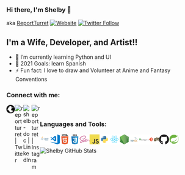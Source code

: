 ### Hi there, I'm Shelby 👋
aka [ReportTurret][website]
[![Website](https://img.shields.io/website?label=Shelby-DOC&style=for-the-badge&url=https%3A%2F%2FShelby-doc)](https://shelb-doc.github.io/SDOC-Portfolio/)
[![Twitter Follow](https://img.shields.io/twitter/follow/reportturret?color=1DA1F2&logo=twitter&style=for-the-badge)](https://twitter.com/intent/follow?original_referer=https%3A%2F%2Fgithub.com%2Freportturret&screen_name=reportturret)

## I'm a Wife, Developer, and Artist!!

- 🌱 I’m currently learning Python and UI 
- 🥅 2021 Goals: learn Spanish
- ⚡ Fun fact: I love to draw and Volunteer at Anime and Fantasy Conventions

### Connect with me:

[<img align="left" alt="Shelby-DOC" width="22px" src="https://raw.githubusercontent.com/iconic/open-iconic/master/svg/globe.svg" />][website]
[<img align="left" alt="reportturret | Twitter" width="22px" src="https://cdn.jsdelivr.net/npm/simple-icons@v3/icons/twitter.svg" />][twitter]
[<img align="left" alt="shelb-doc | LinkedIn" width="22px" src="https://cdn.jsdelivr.net/npm/simple-icons@v3/icons/linkedin.svg" />][linkedin]
[<img align="left" alt="reportturret | Instagram" width="22px" src="https://cdn.jsdelivr.net/npm/simple-icons@v3/icons/instagram.svg" />][instagram]

<br />

### Languages and Tools:

<img align="left" alt="Java" width="26px" src="https://raw.githubusercontent.com/github/explore/80688e429a7d4ef2fca1e82350fe8e3517d3494d/topics/java/java.png" />
<img align="left" alt="Visual Studio Code" width="26px" src="https://raw.githubusercontent.com/github/explore/80688e429a7d4ef2fca1e82350fe8e3517d3494d/topics/visual-studio-code/visual-studio-code.png" />
<img align="left" alt="HTML5" width="26px" src="https://raw.githubusercontent.com/github/explore/80688e429a7d4ef2fca1e82350fe8e3517d3494d/topics/html/html.png" />
<img align="left" alt="CSS3" width="26px" src="https://raw.githubusercontent.com/github/explore/80688e429a7d4ef2fca1e82350fe8e3517d3494d/topics/css/css.png" />
<img align="left" alt="Sass" width="26px" src="https://raw.githubusercontent.com/github/explore/80688e429a7d4ef2fca1e82350fe8e3517d3494d/topics/sass/sass.png" />
<img align="left" alt="JavaScript" width="26px" src="https://raw.githubusercontent.com/github/explore/80688e429a7d4ef2fca1e82350fe8e3517d3494d/topics/javascript/javascript.png" />
<img align="left" alt="Python" width="26px" src="https://raw.githubusercontent.com/github/explore/80688e429a7d4ef2fca1e82350fe8e3517d3494d/topics/python/python.png" />
<img align="left" alt="React" width="26px" src="https://raw.githubusercontent.com/github/explore/80688e429a7d4ef2fca1e82350fe8e3517d3494d/topics/react/react.png" />
<img align="left" alt="Node.js" width="26px" src="https://raw.githubusercontent.com/github/explore/80688e429a7d4ef2fca1e82350fe8e3517d3494d/topics/nodejs/nodejs.png" />
<img align="left" alt="MySQL" width="26px" src="https://raw.githubusercontent.com/github/explore/80688e429a7d4ef2fca1e82350fe8e3517d3494d/topics/mysql/mysql.png" />
<img align="left" alt="MongoDB" width="26px" src="https://raw.githubusercontent.com/github/explore/80688e429a7d4ef2fca1e82350fe8e3517d3494d/topics/mongodb/mongodb.png" />
<img align="left" alt="Git" width="26px" src="https://raw.githubusercontent.com/github/explore/80688e429a7d4ef2fca1e82350fe8e3517d3494d/topics/git/git.png" />
<img align="left" alt="GitHub" width="26px" src="https://raw.githubusercontent.com/github/explore/78df643247d429f6cc873026c0622819ad797942/topics/github/github.png" />
<img align="left" alt="Spring" width="26px" src="https://raw.githubusercontent.com/github/explore/78df643247d429f6cc873026c0622819ad797942/topics/spring/spring.png" />

<br />
<br />

<img align="left" alt="Shelby GitHub Stats" src="https://github-readme-stats.vercel.app/api?username=shelb-doc&show_icons=true&hide_border=true" />

[website]: https://shelby-doc-portfolio.netlify.app/
[twitter]: https://twitter.com/reportturret
[instagram]: https://www.instagram.com/reportturret/
[linkedin]: https://www.linkedin.com/in/shelbycignetti/

